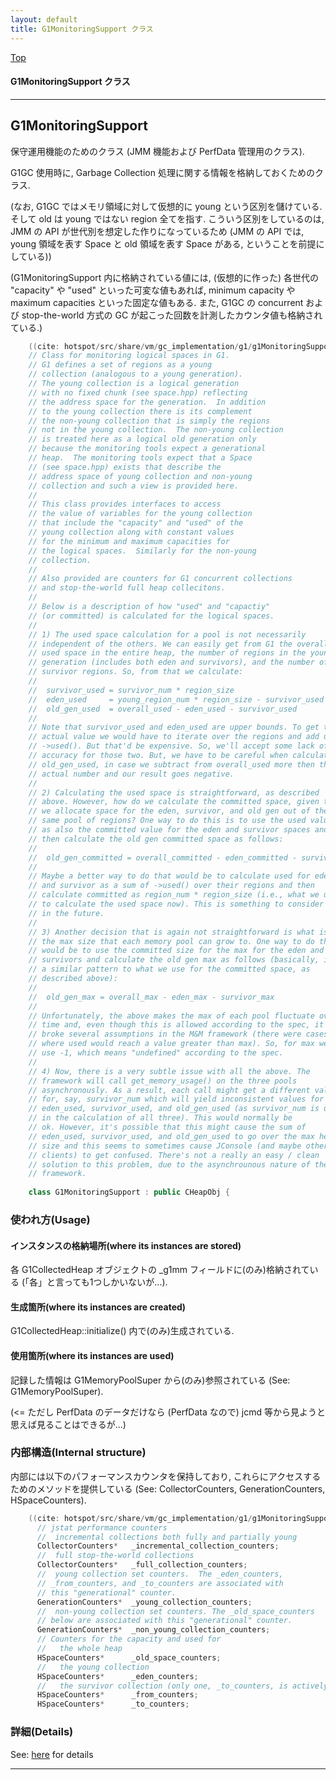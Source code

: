 ```yaml
---
layout: default
title: G1MonitoringSupport クラス 
---
```

[Top](../index.html)

#### G1MonitoringSupport クラス 



---
## <a name="noFUkW2aGX" id="noFUkW2aGX">G1MonitoringSupport</a>

保守運用機能のためのクラス (JMM 機能および PerfData 管理用のクラス).

G1GC 使用時に, Garbage Collection 処理に関する情報を格納しておくためのクラス.

(なお, G1GC ではメモリ領域に対して仮想的に young という区別を儲けている.
 そして old は young ではない region 全てを指す.
 こういう区別をしているのは, JMM の API が世代別を想定した作りになっているため
 (JMM の API では, young 領域を表す Space と old 領域を表す Space がある, ということを前提にしている))

(G1MonitoringSupport 内に格納されている値には, 
 (仮想的に作った) 各世代の "capacity" や "used" といった可変な値もあれば, 
 minimum capacity や maximum capacities といった固定な値もある.
 また, G1GC の concurrent および stop-the-world 方式の GC が起こった回数を計測したカウンタ値も格納されている.)


```cpp
    ((cite: hotspot/src/share/vm/gc_implementation/g1/g1MonitoringSupport.hpp))
    // Class for monitoring logical spaces in G1.
    // G1 defines a set of regions as a young
    // collection (analogous to a young generation).
    // The young collection is a logical generation
    // with no fixed chunk (see space.hpp) reflecting
    // the address space for the generation.  In addition
    // to the young collection there is its complement
    // the non-young collection that is simply the regions
    // not in the young collection.  The non-young collection
    // is treated here as a logical old generation only
    // because the monitoring tools expect a generational
    // heap.  The monitoring tools expect that a Space
    // (see space.hpp) exists that describe the
    // address space of young collection and non-young
    // collection and such a view is provided here.
    //
    // This class provides interfaces to access
    // the value of variables for the young collection
    // that include the "capacity" and "used" of the
    // young collection along with constant values
    // for the minimum and maximum capacities for
    // the logical spaces.  Similarly for the non-young
    // collection.
    //
    // Also provided are counters for G1 concurrent collections
    // and stop-the-world full heap collecitons.
    //
    // Below is a description of how "used" and "capactiy"
    // (or committed) is calculated for the logical spaces.
    //
    // 1) The used space calculation for a pool is not necessarily
    // independent of the others. We can easily get from G1 the overall
    // used space in the entire heap, the number of regions in the young
    // generation (includes both eden and survivors), and the number of
    // survivor regions. So, from that we calculate:
    //
    //  survivor_used = survivor_num * region_size
    //  eden_used     = young_region_num * region_size - survivor_used
    //  old_gen_used  = overall_used - eden_used - survivor_used
    //
    // Note that survivor_used and eden_used are upper bounds. To get the
    // actual value we would have to iterate over the regions and add up
    // ->used(). But that'd be expensive. So, we'll accept some lack of
    // accuracy for those two. But, we have to be careful when calculating
    // old_gen_used, in case we subtract from overall_used more then the
    // actual number and our result goes negative.
    //
    // 2) Calculating the used space is straightforward, as described
    // above. However, how do we calculate the committed space, given that
    // we allocate space for the eden, survivor, and old gen out of the
    // same pool of regions? One way to do this is to use the used value
    // as also the committed value for the eden and survivor spaces and
    // then calculate the old gen committed space as follows:
    //
    //  old_gen_committed = overall_committed - eden_committed - survivor_committed
    //
    // Maybe a better way to do that would be to calculate used for eden
    // and survivor as a sum of ->used() over their regions and then
    // calculate committed as region_num * region_size (i.e., what we use
    // to calculate the used space now). This is something to consider
    // in the future.
    //
    // 3) Another decision that is again not straightforward is what is
    // the max size that each memory pool can grow to. One way to do this
    // would be to use the committed size for the max for the eden and
    // survivors and calculate the old gen max as follows (basically, it's
    // a similar pattern to what we use for the committed space, as
    // described above):
    //
    //  old_gen_max = overall_max - eden_max - survivor_max
    //
    // Unfortunately, the above makes the max of each pool fluctuate over
    // time and, even though this is allowed according to the spec, it
    // broke several assumptions in the M&M framework (there were cases
    // where used would reach a value greater than max). So, for max we
    // use -1, which means "undefined" according to the spec.
    //
    // 4) Now, there is a very subtle issue with all the above. The
    // framework will call get_memory_usage() on the three pools
    // asynchronously. As a result, each call might get a different value
    // for, say, survivor_num which will yield inconsistent values for
    // eden_used, survivor_used, and old_gen_used (as survivor_num is used
    // in the calculation of all three). This would normally be
    // ok. However, it's possible that this might cause the sum of
    // eden_used, survivor_used, and old_gen_used to go over the max heap
    // size and this seems to sometimes cause JConsole (and maybe other
    // clients) to get confused. There's not a really an easy / clean
    // solution to this problem, due to the asynchrounous nature of the
    // framework.
    
    class G1MonitoringSupport : public CHeapObj {
```

### 使われ方(Usage)
#### インスタンスの格納場所(where its instances are stored)
各 G1CollectedHeap オブジェクトの _g1mm フィールドに(のみ)格納されている
(「各」と言っても1つしかいないが...).

#### 生成箇所(where its instances are created)
G1CollectedHeap::initialize() 内で(のみ)生成されている.

#### 使用箇所(where its instances are used)
記録した情報は G1MemoryPoolSuper から(のみ)参照されている (See: G1MemoryPoolSuper).

(<= ただし PerfData のデータだけなら (PerfData なので) jcmd 等から見ようと思えば見ることはできるが...)

### 内部構造(Internal structure)
内部には以下のパフォーマンスカウンタを保持しており, これらにアクセスするためのメソッドを提供している
(See: CollectorCounters, GenerationCounters, HSpaceCounters).


```cpp
    ((cite: hotspot/src/share/vm/gc_implementation/g1/g1MonitoringSupport.hpp))
      // jstat performance counters
      //  incremental collections both fully and partially young
      CollectorCounters*   _incremental_collection_counters;
      //  full stop-the-world collections
      CollectorCounters*   _full_collection_counters;
      //  young collection set counters.  The _eden_counters,
      // _from_counters, and _to_counters are associated with
      // this "generational" counter.
      GenerationCounters*  _young_collection_counters;
      //  non-young collection set counters. The _old_space_counters
      // below are associated with this "generational" counter.
      GenerationCounters*  _non_young_collection_counters;
      // Counters for the capacity and used for
      //   the whole heap
      HSpaceCounters*      _old_space_counters;
      //   the young collection
      HSpaceCounters*      _eden_counters;
      //   the survivor collection (only one, _to_counters, is actively used)
      HSpaceCounters*      _from_counters;
      HSpaceCounters*      _to_counters;
```




### 詳細(Details)
See: [here](../doxygen/classG1MonitoringSupport.html) for details

---
